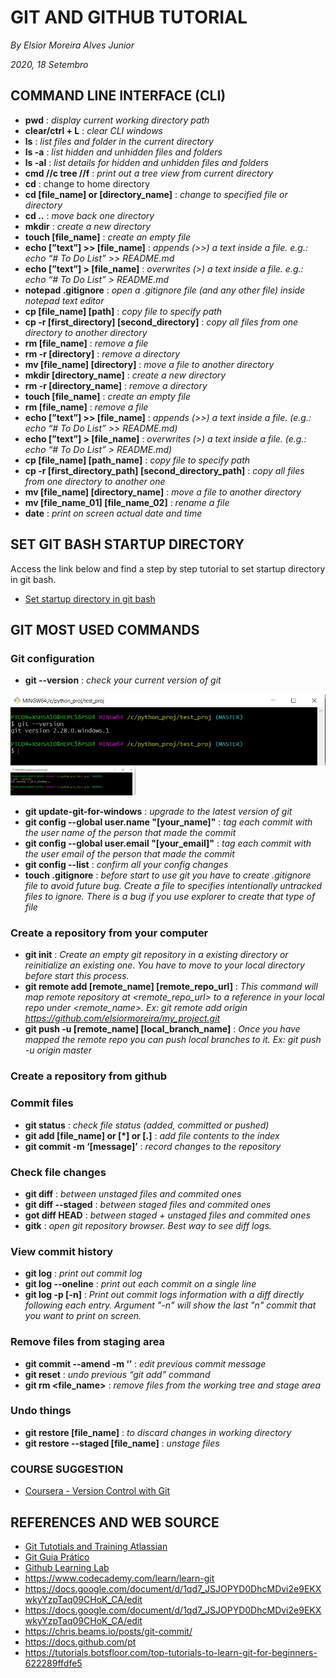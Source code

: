﻿# GIT AND GITHUB TUTORIAL
*By Elsior Moreira Alves Junior*

*2020, 18 Setembro*

## COMMAND LINE INTERFACE (CLI)
* **pwd** : *display current working directory path*
* **clear/ctrl + L** : *clear CLI windows*
* **ls** : *list files and folder in the current directory*
* **ls -a** : *list hidden and unhidden files and folders*
* **ls -al** : *list details for hidden and unhidden files and folders*
* **cmd //c tree //f** : *print out a tree view from current directory*
* **cd** : change to home directory
* **cd [file_name] or [directory_name]** : *change to specified file or directory*
* **cd ..** : *move back one directory*
* **mkdir** : *create a new directory*
* **touch [file_name]** : *create an empty file*
* **echo [”text”] >> [file_name]** : *appends (>>) a text inside a file. e.g.: 
echo “# To Do List” >> README.md*
* **echo [”text”] > [file_name]** : *overwrites (>) a text inside a file. e.g.: 
echo “# To Do List” > README.md*
* **notepad .gitignore** : *open a .gitignore file (and any other file) inside 
notepad text editor*
* **cp [file_name] [path]** : *copy file to specify path*
* **cp -r [first_directory] [second_directory]** : *copy all files from one 
directory to another directory*
* **rm [file_name]** : *remove a file*
* **rm -r [directory]** : *remove a directory*
* **mv [file_name] [directory]** : *move a file to another directory*
* **mkdir [directory_name]** : *create a new directory*
* **rm -r [directory_name]** : *remove a directory*
* **touch [file_name]** : *create an empty file*
* **rm [file_name]** : *remove a file*
* **echo [”text”] >> [file_name]** : *appends (>>) a text inside a file. (e.g.: 
echo “# To Do List” >> README.md)*
* **echo [”text”] > [file_name]** : *overwrites (>) a text inside a file. (e.g.: 
echo “# To Do List” > README.md)*
* **cp [file_name] [path_name]** : *copy file to specify path*
* **cp -r [first_directory_path] [second_directory_path]** : *copy all files from one 
directory to another one*
* **mv [file_name] [directory_name]** : *move a file to another directory*
* **mv [file_name_01] [file_name_02]** : *rename a file*
* **date** : *print on screen actual date and time*


## SET GIT BASH STARTUP DIRECTORY
Access the link below and find a step by step tutorial to set startup directory in git bash.
 
* [Set startup directory in git bash](https://stackoverflow.com/questions/53606099/how-to-set-the-startup-directory-in-git-bash)


## GIT MOST USED COMMANDS
### Git configuration
* **git --version** : *check your current version of git*

![git version output](./img/git_version.jpg)
<img src="./img/git_version.jpg" width="200"/>

* **git update-git-for-windows** : *upgrade to the latest version of git*
* **git config --global user.name "[your_name]"** : *tag each commit with the 
user name of the person that made the commit*
* **git config --global user.email "[your_email]"** : *tag each commit with 
the user email of the person that made the commit*
* **git config --list** : *confirm all your config changes*
* **touch .gitignore** : *before start to use git you have to create .gitignore
file to avoid future bug. Create a file to specifies intentionally untracked 
files to ignore. There is a bug if you use explorer to create that type of file*


### Create a repository from your computer
* **git init** : *Create an empty git repository  in a existing directory or 
reinitialize an existing one. You have to move to your local directory before
start this process.*
* **git remote add [remote_name] [remote_repo_url]** : *This command will map 
remote repository at <remote_repo_url> to a reference in your local repo 
under <remote_name>. 
Ex: git remote add origin https://github.com/elsiormoreira/my_project.git*
* **git push -u [remote_name] [local_branch_name]** : *Once you have mapped the 
remote repo you can push local branches to it. Ex: git push -u origin master*


### Create a repository from github


### Commit files
* **git status** : *check file status (added, committed or pushed)*
* **git add [file_name] or [*] or [.]** : *add file contents  to the index*
* **git commit -m ‘[message]’** : *record changes to the repository*


### Check file changes 
* **git diff** : *between unstaged files and commited ones*
* **git diff --staged** : *between staged files and commited ones*
* **got diff HEAD** : *between staged + unstaged files and commited ones*
* **gitk** : *open git repository browser. Best way to see diff logs.*


### View commit history
* **git log** : *print out commit log*
* **git log --oneline** : *print out each commit on a single line*
* **git log -p [-n]** : *Print out commit logs information with a diff directly
following each entry. Argument "-n" will show the last "n" commit that you want 
to print on screen.*

### Remove files from staging area
* **git commit --amend -m ‘<message>’** : *edit previous commit message*
* **git reset** : *undo previous “git add” command*
* **git rm <file_name>** : *remove files from the working tree and stage area*


### Undo things
* **git restore [file_name]** : *to discard changes in working directory*
* **git restore --staged [file_name]** : *unstage files*


### COURSE SUGGESTION
* [Coursera - Version Control with Git](https://www.coursera.org/learn/version-control-with-git?ranMID=40328&ranEAID=BuGceriufQM&ranSiteID=BuGceriufQM-SLxn_q_dKbzyr_dqlx32ug&siteID=BuGceriufQM-SLxn_q_dKbzyr_dqlx32ug&utm_content=10&utm_medium=partners&utm_source=linkshare&utm_campaign=BuGceriufQM#syllabus)


## REFERENCES AND WEB SOURCE
* [Git Tutotials and Training Atlassian](https://www.atlassian.com/git/tutorials)
* [Git Guia Prático](http://rogerdudler.github.io/git-guide/index.pt_BR.html)
* [Github Learning Lab](https://lab.github.com/)
* https://www.codecademy.com/learn/learn-git
* https://docs.google.com/document/d/1qd7_JSJOPYD0DhcMDvi2e9EKXwkyYzpTaq09CHoK_CA/edit
* https://docs.google.com/document/d/1qd7_JSJOPYD0DhcMDvi2e9EKXwkyYzpTaq09CHoK_CA/edit
* https://chris.beams.io/posts/git-commit/
* https://docs.github.com/pt
* https://tutorials.botsfloor.com/top-tutorials-to-learn-git-for-beginners-622289ffdfe5


